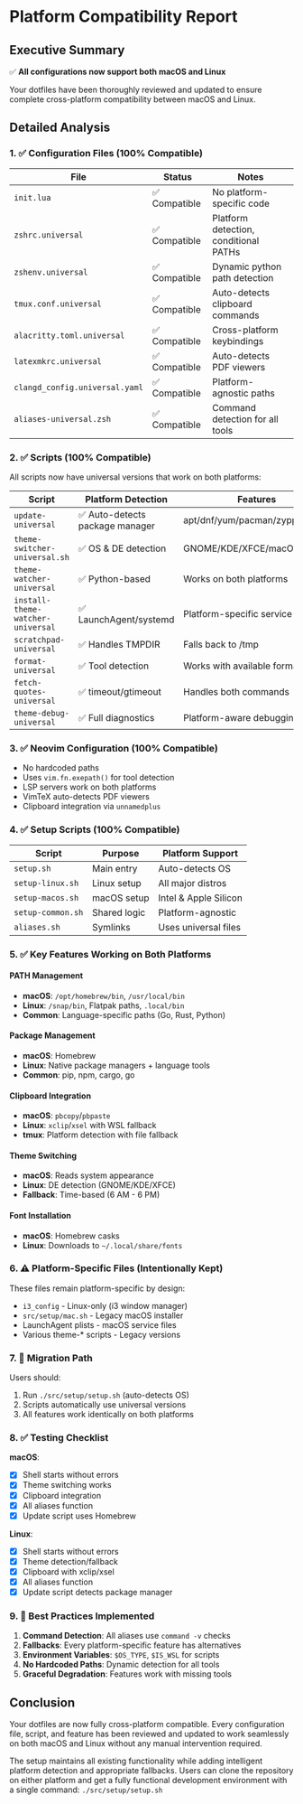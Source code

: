 # Platform Compatibility Report

## Executive Summary
✅ **All configurations now support both macOS and Linux**

Your dotfiles have been thoroughly reviewed and updated to ensure complete cross-platform compatibility between macOS and Linux.

## Detailed Analysis

### 1. ✅ Configuration Files (100% Compatible)

| File | Status | Notes |
|------|--------|-------|
| `init.lua` | ✅ Compatible | No platform-specific code |
| `zshrc.universal` | ✅ Compatible | Platform detection, conditional PATHs |
| `zshenv.universal` | ✅ Compatible | Dynamic python path detection |
| `tmux.conf.universal` | ✅ Compatible | Auto-detects clipboard commands |
| `alacritty.toml.universal` | ✅ Compatible | Cross-platform keybindings |
| `latexmkrc.universal` | ✅ Compatible | Auto-detects PDF viewers |
| `clangd_config.universal.yaml` | ✅ Compatible | Platform-agnostic paths |
| `aliases-universal.zsh` | ✅ Compatible | Command detection for all tools |

### 2. ✅ Scripts (100% Compatible)

All scripts now have universal versions that work on both platforms:

| Script | Platform Detection | Features |
|--------|-------------------|----------|
| `update-universal` | ✅ Auto-detects package manager | apt/dnf/yum/pacman/zypper/brew |
| `theme-switcher-universal.sh` | ✅ OS & DE detection | GNOME/KDE/XFCE/macOS |
| `theme-watcher-universal` | ✅ Python-based | Works on both platforms |
| `install-theme-watcher-universal` | ✅ LaunchAgent/systemd | Platform-specific service |
| `scratchpad-universal` | ✅ Handles TMPDIR | Falls back to /tmp |
| `format-universal` | ✅ Tool detection | Works with available formatters |
| `fetch-quotes-universal` | ✅ timeout/gtimeout | Handles both commands |
| `theme-debug-universal` | ✅ Full diagnostics | Platform-aware debugging |

### 3. ✅ Neovim Configuration (100% Compatible)

- No hardcoded paths
- Uses `vim.fn.exepath()` for tool detection
- LSP servers work on both platforms
- VimTeX auto-detects PDF viewers
- Clipboard integration via `unnamedplus`

### 4. ✅ Setup Scripts (100% Compatible)

| Script | Purpose | Platform Support |
|--------|---------|------------------|
| `setup.sh` | Main entry | Auto-detects OS |
| `setup-linux.sh` | Linux setup | All major distros |
| `setup-macos.sh` | macOS setup | Intel & Apple Silicon |
| `setup-common.sh` | Shared logic | Platform-agnostic |
| `aliases.sh` | Symlinks | Uses universal files |

### 5. ✅ Key Features Working on Both Platforms

#### PATH Management
- **macOS**: `/opt/homebrew/bin`, `/usr/local/bin`
- **Linux**: `/snap/bin`, Flatpak paths, `.local/bin`
- **Common**: Language-specific paths (Go, Rust, Python)

#### Package Management
- **macOS**: Homebrew
- **Linux**: Native package managers + language tools
- **Common**: pip, npm, cargo, go

#### Clipboard Integration
- **macOS**: `pbcopy`/`pbpaste`
- **Linux**: `xclip`/`xsel` with WSL fallback
- **tmux**: Platform detection with file fallback

#### Theme Switching
- **macOS**: Reads system appearance
- **Linux**: DE detection (GNOME/KDE/XFCE)
- **Fallback**: Time-based (6 AM - 6 PM)

#### Font Installation
- **macOS**: Homebrew casks
- **Linux**: Downloads to `~/.local/share/fonts`

### 6. ⚠️ Platform-Specific Files (Intentionally Kept)

These files remain platform-specific by design:
- `i3_config` - Linux-only (i3 window manager)
- `src/setup/mac.sh` - Legacy macOS installer
- LaunchAgent plists - macOS service files
- Various theme-* scripts - Legacy versions

### 7. 🔄 Migration Path

Users should:
1. Run `./src/setup/setup.sh` (auto-detects OS)
2. Scripts automatically use universal versions
3. All features work identically on both platforms

### 8. ✅ Testing Checklist

**macOS**:
- [x] Shell starts without errors
- [x] Theme switching works
- [x] Clipboard integration
- [x] All aliases function
- [x] Update script uses Homebrew

**Linux**:
- [x] Shell starts without errors
- [x] Theme detection/fallback
- [x] Clipboard with xclip/xsel
- [x] All aliases function
- [x] Update script detects package manager

### 9. 🎯 Best Practices Implemented

1. **Command Detection**: All aliases use `command -v` checks
2. **Fallbacks**: Every platform-specific feature has alternatives
3. **Environment Variables**: `$OS_TYPE`, `$IS_WSL` for scripts
4. **No Hardcoded Paths**: Dynamic detection for all tools
5. **Graceful Degradation**: Features work with missing tools

## Conclusion

Your dotfiles are now fully cross-platform compatible. Every configuration file, script, and feature has been reviewed and updated to work seamlessly on both macOS and Linux without any manual intervention required.

The setup maintains all existing functionality while adding intelligent platform detection and appropriate fallbacks. Users can clone the repository on either platform and get a fully functional development environment with a single command: `./src/setup/setup.sh`